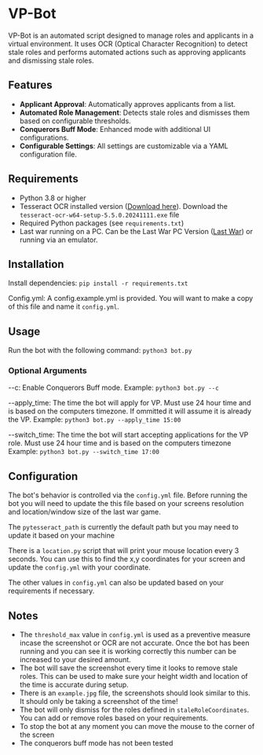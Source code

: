 # VP-Bot

VP-Bot is an automated script designed to manage roles and applicants in a virtual environment. It uses OCR (Optical Character Recognition) to detect stale roles and performs automated actions such as approving applicants and dismissing stale roles.

## Features

- **Applicant Approval**: Automatically approves applicants from a list.
- **Automated Role Management**: Detects stale roles and dismisses them based on configurable thresholds.
- **Conquerors Buff Mode**: Enhanced mode with additional UI configurations.
- **Configurable Settings**: All settings are customizable via a YAML configuration file.

## Requirements

- Python 3.8 or higher
- Tesseract OCR installed version ([Download here](https://github.com/UB-Mannheim/tesseract/wiki)). Download the `tesseract-ocr-w64-setup-5.5.0.20241111.exe` file
- Required Python packages (see `requirements.txt`)
- Last war running on a PC. Can be the Last War PC Version ([Last War](https://www.lastwar.com/en/home.html)) or running via an emulator.

## Installation
Install dependencies:
    `pip install -r requirements.txt`

Config.yml:
    A config.example.yml is provided. You will want to make a copy of this file and name it `config.yml`.

## Usage
Run the bot with the following command:
    `python3 bot.py`

### Optional Arguments
--c: Enable Conquerors Buff mode.
Example:
    `python3 bot.py --c`

--apply_time: The time the bot will apply for VP. Must use 24 hour time and is based on the computers timezone. If ommitted it will assume it is already the VP.
Example:
    `python3 bot.py --apply_time 15:00`

--switch_time: The time the bot will start accepting applications for the VP role. Must use 24 hour time and is based on the computers timezone
Example:
    `python3 bot.py --switch_time 17:00`

## Configuration
The bot's behavior is controlled via the `config.yml` file. Before running the bot you will need to update the this file based on your screens resolution and location/window size of the last war game.

The `pytesseract_path` is currently the default path but you may need to update it based on your machine

There is a `location.py` script that will print your mouse location every 3 seconds. You can use this to find the x,y coordinates for your screen and update the `config.yml` with your coordinate.

The other values in `config.yml` can also be updated based on your requirements if necessary.

## Notes
- The `threshold_max` value in `config.yml` is used as a preventive measure incase the screenshot or OCR are not accurate. Once the bot has been running and you can see it is working correctly this number can be increased to your desired amount.
- The bot will save the screenshot every time it looks to remove stale roles. This can be used to make sure your height width and location of the time is accurate during setup.
- There is an `example.jpg` file, the screenshots should look similar to this. It should only be taking a screenshot of the time!
- The bot will only dismiss for the roles defined in `staleRoleCoordinates`. You can add or remove roles based on your requirements.
- To stop the bot at any moment you can move the mouse to the corner of the screen
- The conquerors buff mode has not been tested
